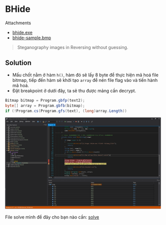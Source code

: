 # BHide

Attachments
* [bhide.exe](./BHide.exe)
* [bhide-sample.bmp](./bhide-sample.bmp)

> Steganography images in Reversing without guessing.

## Solution

- Mấu chốt nằm ở hàm `h()`, hàm đó sẽ lấy 8 byte để thực hiện mã hoá file bitmap, tiếp đến hàm sẽ khởi tạo `array` để nén file flag vào và tiến hành mã hoá.
- Đặt breakpoint ở dưới đây, ta sẽ thu được mảng cần decrypt.

```c#
Bitmap bitmap = Program.gbfp(text2);
byte[] array = Program.gbfb(bitmap);
if (!Program.cs(Program.gfs(text), (long)array.Length))
```
![pic](./457453.png)

File solve mình để đây cho bạn nào cần:
[solve](solve.py)
